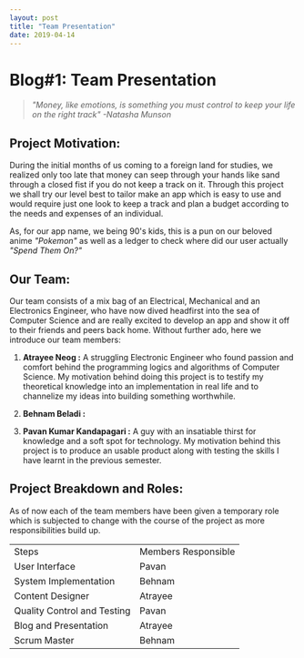 ```yaml
---
layout: post
title: "Team Presentation"
date: 2019-04-14
---
```


# **Blog#1: Team Presentation**
> *"Money, like emotions, is something you must control to keep your life on the right track"
  -Natasha Munson*


## Project Motivation:

During the initial months of us coming to a foreign land for studies, we realized only too late that money can seep through your hands like sand through a closed fist if you do not keep a track on it. Through this project we shall try our level best to tailor make an app which is easy to use and would require just one look to keep a track and plan a budget according to the needs and expenses of an individual.

As, for our app name, we being 90's kids, this is a pun on our beloved anime *"Pokemon"* as well as a ledger to check where did our user actually *"Spend Them On?"*

## Our Team:

Our team consists of a mix bag of an Electrical, Mechanical and an Electronics Engineer, who have now dived headfirst into the sea of Computer Science and are  really excited to develop an app and show it off to their friends and peers back home. Without further ado, here we introduce our team members:

1. **Atrayee Neog :** A struggling Electronic Engineer who found passion and comfort behind the programming logics and algorithms of Computer Science. My motivation behind doing this project is to testify my theoretical knowledge into an implementation in real life and to channelize my ideas into building something worthwhile.

2. **Behnam Beladi :**

3. **Pavan Kumar Kandapagari :** A guy with an insatiable thirst for knowledge and a soft spot for technology. My motivation behind this project is to produce an usable product along with testing the skills I have learnt in the previous semester.

## Project Breakdown and Roles:

As of now each of the team members have been given a temporary role which is subjected to change with the course of the project as more responsibilities build up.

<table>
<tr>
<td>Steps</td>
<td>Members Responsible</td>
</tr>
<tr>
<td>User Interface</td>
<td>Pavan </td>
</tr>
<tr>
<td>System Implementation</td>
<td>Behnam</td>
</tr>
<tr>
<td>Content Designer</td>
<td>Atrayee </td>
</tr>
<tr>
<td>Quality Control and Testing</td>
<td>Pavan</td>
</tr>
<tr>
<td>Blog and Presentation</td>
<td>Atrayee </td>
</tr>
<tr>
<td>Scrum Master</td>
<td>Behnam</td>
</tr>

</table>
